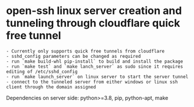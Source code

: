 # open-ssh linux server creation and tunneling through cloudflare quick free tunnel
	- Currently only supports quick free tunnels from cloudflare
	- sshd_config parameters can be changed as required
	- run `make build-whl pip-install` to build and install the package
	- run `make test` and `make lanch_server` as sudo since it requires editing of /etc/sshd_config
	- run `make launch_server` on linux server to start the server tunnel
	- connect to the tunneled server from either windows or linux ssh client through the domain assigned

Dependencies on server side: python>=3.8, pip, python-apt, make
